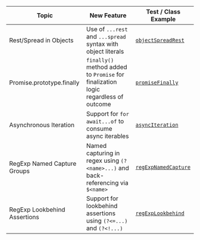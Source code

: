| Topic                        | New Feature                                                                        | Test / Class Example                                     |
|------------------------------|------------------------------------------------------------------------------------|----------------------------------------------------------|
| Rest/Spread in Objects       | Use of `...rest` and `...spread` syntax with object literals                       | [`objectSpreadRest`](./features/objectSpreadRest.js)     |
| Promise.prototype.finally    | `finally()` method added to `Promise` for finalization logic regardless of outcome | [`promiseFinally`](./features/promiseFinally.js)         |
| Asynchronous Iteration       | Support for `for await...of` to consume async iterables                            | [`asyncIteration`](./features/asyncIteration.js)         |
| RegExp Named Capture Groups  | Named capturing in regex using `(?<name>...)` and back-referencing via `$<name>`   | [`regExpNamedCapture`](./features/regExpNamedCapture.js) |
| RegExp Lookbehind Assertions | Support for lookbehind assertions using `(?<=...)` and `(?<!...)`                  | [`regExpLookbehind`](./features/regExpLookbehind.js)     |

